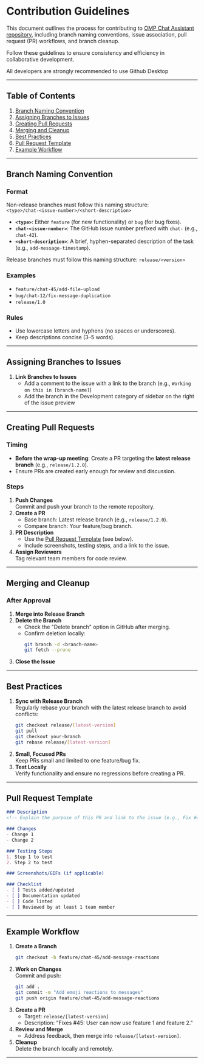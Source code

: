# Contribution Guidelines

This document outlines the process for contributing to [OMP Chat Assistant repository](https://github.com/OMP-Industrial-Project-Chat-Assistant/OMP-Chat-Assistant), including branch naming conventions, issue association, pull request (PR) workflows, and branch cleanup. 

Follow these guidelines to ensure consistency and efficiency in collaborative development.

All developers are strongly recommended to use Github Desktop

---

## Table of Contents
1. [Branch Naming Convention](#branch-naming-convention)
2. [Assigning Branches to Issues](#assigning-branches-to-issues)
3. [Creating Pull Requests](#creating-pull-requests)
4. [Merging and Cleanup](#merging-and-cleanup)
5. [Best Practices](#best-practices)
6. [Pull Request Template](#pull-request-template)
7. [Example Workflow](#example-workflow)

---

## Branch Naming Convention <a name="branch-naming-convention"></a>

### Format
Non-release branches must follow this naming structure:  
`<type>/chat-<issue-number>/<short-description>`

- **`<type>`**: Either `feature` (for new functionality) or `bug` (for bug fixes).
- **`chat-<issue-number>`**: The GitHub issue number prefixed with `chat-` (e.g., `chat-42`).
- **`<short-description>`**: A brief, hyphen-separated description of the task (e.g., `add-message-timestamp`).

Release branches must follow this naming structure:
`release/<version>`

### Examples
- `feature/chat-45/add-file-upload`
- `bug/chat-12/fix-message-duplication`
- `release/1.0`

### Rules
- Use lowercase letters and hyphens (no spaces or underscores).
- Keep descriptions concise (3–5 words).

---

## Assigning Branches to Issues <a name="assigning-branches-to-issues"></a>

1. **Link Branches to Issues**  
   - Add a comment to the issue with a link to the branch (e.g., `Working on this in [branch-name]`)
   - Add the branch in the Development category of sidebar on the right of the issue preview
---

## Creating Pull Requests <a name="creating-pull-requests"></a>

### Timing
- **Before the wrap-up meeting**: Create a PR targeting the **latest release branch** (e.g., `release/1.2.0`).  
- Ensure PRs are created early enough for review and discussion.

### Steps
1. **Push Changes**  
   Commit and push your branch to the remote repository.
2. **Create a PR**  
   - Base branch: Latest release branch (e.g., `release/1.2.0`).  
   - Compare branch: Your feature/bug branch.  
3. **PR Description**  
   - Use the [Pull Request Template](#pull-request-template) (see below).  
   - Include screenshots, testing steps, and a link to the issue.  
4. **Assign Reviewers**  
   Tag relevant team members for code review.  

---

## Merging and Cleanup <a name="merging-and-cleanup"></a>

### After Approval
1. **Merge into Release Branch**  
2. **Delete the Branch**  
   - Check the "Delete branch" option in GitHub after merging.  
   - Confirm deletion locally:  
     ```bash
     git branch -d <branch-name>
     git fetch --prune
     ```
3. **Close the Issue**  

---

## Best Practices <a name="best-practices"></a>

1. **Sync with Release Branch**  
   Regularly rebase your branch with the latest release branch to avoid conflicts:  
   ```bash
   git checkout release/[latest-version]
   git pull
   git checkout your-branch
   git rebase release/[latest-version]
   ```
2. **Small, Focused PRs**  
   Keep PRs small and limited to one feature/bug fix.  
3. **Test Locally**  
   Verify functionality and ensure no regressions before creating a PR.  

---

## Pull Request Template <a name="pull-request-template"></a>

```markdown
### Description
<!-- Explain the purpose of this PR and link to the issue (e.g., Fix #45). -->

### Changes
- Change 1
- Change 2

### Testing Steps
1. Step 1 to test
2. Step 2 to test

### Screenshots/GIFs (if applicable)

### Checklist
- [ ] Tests added/updated
- [ ] Documentation updated
- [ ] Code linted
- [ ] Reviewed by at least 1 team member
```

---

## Example Workflow <a name="example-workflow"></a>

1. **Create a Branch**  
   ```bash
   git checkout -b feature/chat-45/add-message-reactions
   ```
2. **Work on Changes**  
   Commit and push:  
   ```bash
   git add .
   git commit -m "Add emoji reactions to messages"
   git push origin feature/chat-45/add-message-reactions
   ```
3. **Create a PR**  
   - Target: `release/[latest-version]`  
   - Description: "Fixes #45: User can now use feature 1 and feature 2."  
4. **Review and Merge**  
   - Address feedback, then merge into `release/[latest-version]`.  
5. **Cleanup**  
   Delete the branch locally and remotely.

---
